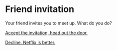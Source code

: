 # Friend invitation
Your friend invites you to meet up.  What do you do?

[Accept the invitation, head out the door.](hospital.md)

[Decline.  Netflix is better.](netflix.md)